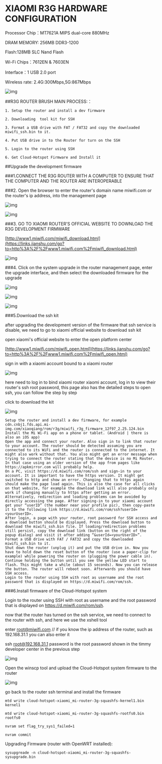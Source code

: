 # XIAOMI R3G HARDWARE CONFIGURATION

Processor Chip：MT7621A MIPS dual-core 880MHz

DRAM MEMORY: 256MB DDR3-1200

Flash:128MB SLC Nand Flash

Wi-Fi Chips：7612EN & 7603EN

Interface：1 USB 2.0 port

Wireless rate: 2.4G:300Mbps,5G:867Mbps

![img](../../image/xiaomi-router-R3g.jpg)



##R3G ROUTER BRUSH MAIN PROCESS:：

	1. Setup the router and install a dev firmware

	2. Downloading  tool kit for SSH

	3. Format a USB drive with FAT / FAT32 and copy the downloaded miwifi_ssh.bin to it.

	4. Put USB drive in to the Router for turn on the SSH 

	5. Login to the router using SSH

	6. Get Cloud-Hotspot Firmware and Install it

 

##Upgrade the development firmware

###1.CONNECT THE R3G ROUTER WITH A COMPUTER TO ENSURE THAT THE COMPUTER AND THE ROUTER ARE INTEROPERABLE

###2. Open the browser to enter the router's domain name miwifi.com or the router's ip address, into the management page

![img](../../image/welcome-1.webp)



![img](../../image/welcome-2.webp)
 

###3. GO TO XIAOMI ROUTER'S OFFICIAL WEBSITE TO DOWNLOAD THE R3G DEVELOPMENT FIRMWARE

[http://www1.miwifi.com/miwifi_download.html](https://links.jianshu.com/go?to=http%3A%2F%2Fwww1.miwifi.com%2Fmiwifi_download.html)

![img](../../image/welcome-3.webp)



###4. Click on the system upgrade in the router management page, enter the upgrade interface, and then select the downloaded firmware for the upgrade

![img](../../image/welcome-4.webp)



![img](../../image/welcome-5.webp)



![img](../../image/welcome-6.webp)



###5.Download the ssh kit

after upgrading the development version of the firmware that ssh service is disable, we need to go to xiaomi official website to download ssh kit

open xiaomi's official website to enter the open platform center 

[http://www1.miwifi.com/miwifi_open.html](https://links.jianshu.com/go?to=http%3A%2F%2Fwww1.miwifi.com%2Fmiwifi_open.html)

sign in with a xiaomi account bound to a xiaomi router

![img](../../image/welcome-7.webp)



here need to log in to bind xiaomi router xiaomi account, log in to view their router's ssh root password, this page also has the detailed steps to open ssh, you can follow the step by step

click to download the kit

![img](../../image/welcome-8.webp)

	
	Setup the router and install a dev firmware, for example cdn.cnbj1.fds.api.mi-img.com/xiaoqiang/rom/r3g/miwifi_r3g_firmware_12f97_2.25.124.bin
	Install the Mi Wi-Fi app on a phone or tablet. (Android | there is also an iOS app)
	Open the app and connect your router. Also sign in to link that router to your account. The router should be detected assuming you are connected to its WiFi and the router is connected to the internet. It might also work without that. You also might get an error message when trying to connect the router stating that the device is no Mi Router. In that case using an older version of the app from pages like https://apkmirror.com will probably help.
	On a PC, visit https://d.miwifi.com/rom/ssh and sign-in to your account. It is important to have the https version. It might get switched to http and show an error. Changing that to https again should make the page load again. This is also the case for all clicks on that website, for example the download link will also probably only work if changing manually to https after getting an error. Alternatively, redirection and loading problems can be avoided by directly accessing the page. After signing-in to your xiaomi account get your “userID” (the number near your profile pic), then copy-paste it to the following link https://d.miwifi.com/rom/ssh?userId=<yourUserID>.
	After login, a page with your router, root password for SSH access and a download button should be displayed. Press the download button to download the miwifi_ssh.bin file. If loading/redirection problems still persist, copy the download link (button on the right of the popup dialog) and visit it after adding “&userId=<yourUserID>”.
	Format a USB drive with FAT / FAT32 and copy the downloaded miwifi_ssh.bin to it.
	Shut down the router (unplug it) and put the USB drive in. Now you have to hold down the reset button of the router (use a paper-clip for example) while powering the router on (plugging the power cable in). Continue holding the button until you see the yellow LED start to flash. This might take a while (about 15 seconds). Now you can release the button. The router will reboot soon. Afterwards you should have SSH access.
	Login to the router using SSH with root as username and the root password that is displayed on https://d.miwifi.com/rom/ssh.


###6.Install firmware of the Cloud-Hotspot system 


Login to the router using SSH with root as username and the root password that is displayed on https://d.miwifi.com/rom/ssh.

now that the router has turned on the ssh service, we need to connect to the router with ssh, and here we use the xshell tool


enter [root@miwifi.com](https://links.jianshu.com/go?to=mailto%3Aroot%40miwifi.com)  // if you know the ip address of the router, such as 192.168.31.1 you can also enter it

ssh root@192.168.31.1 password is the root password shown in the timmy developer center in the previous step

![img](../../image/welcome-9.webp)



Open the winscp tool and upload the Cloud-Hotspot system firmware to the router
  

![img](../../image/welcome-10.webp)

 



go back to the router ssh terminal and install the firmware

	mtd write cloud-hotspot-xiaomi_mi-router-3g-squashfs-kernel1.bin kernel1

	mtd write cloud-hotspot-xiaomi_mi-router-3g-squashfs-rootfs0.bin rootfs0
	 
	nvram set flag_try_sys1_failed=1

	nvram commit


Upgrading Firmware  (router with OpenWRT installed):
	
	sysupgreade -n cloud-hotspot-xiaomi_mi-router-3g-squashfs-sysupgrade.bin





 
